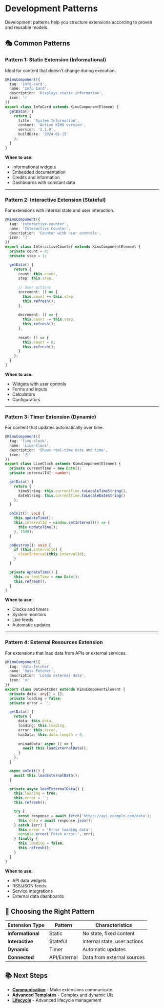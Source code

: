 # Development Patterns

Development patterns help you structure extensions according to proven and reusable models.

## 🎭 Common Patterns

### **Pattern 1: Static Extension (Informational)**

Ideal for content that doesn't change during execution.

```typescript
@KimuComponent({
  tag: 'info-card',
  name: 'Info Card',
  description: 'Displays static information',
  icon: 'ℹ️'
})
export class InfoCard extends KimuComponentElement {
  getData() {
    return {
      title: 'System Information',
      content: 'Active KIMU version',
      version: '2.1.0',
      buildDate: '2024-01-15'
    };
  }
}
```

**When to use:**
- Informational widgets
- Embedded documentation
- Credits and information
- Dashboards with constant data

---

### **Pattern 2: Interactive Extension (Stateful)**

For extensions with internal state and user interaction.

```typescript
@KimuComponent({
  tag: 'interactive-counter',
  name: 'Interactive Counter',
  description: 'Counter with user controls',
  icon: '🔢'
})
export class InteractiveCounter extends KimuComponentElement {
  private count = 0;
  private step = 1;

  getData() {
    return {
      count: this.count,
      step: this.step,
      
      // User actions
      increment: () => {
        this.count += this.step;
        this.refresh();
      },
      
      decrement: () => {
        this.count -= this.step;
        this.refresh();
      },
      
      reset: () => {
        this.count = 0;
        this.refresh();
      }
    };
  }
}
```

**When to use:**
- Widgets with user controls
- Forms and inputs
- Calculators
- Configurators

---

### **Pattern 3: Timer Extension (Dynamic)**

For content that updates automatically over time.

```typescript
@KimuComponent({
  tag: 'live-clock',
  name: 'Live Clock',
  description: 'Shows real-time date and time',
  icon: '🕐'
})
export class LiveClock extends KimuComponentElement {
  private currentTime = new Date();
  private intervalId?: number;

  getData() {
    return {
      timeString: this.currentTime.toLocaleTimeString(),
      dateString: this.currentTime.toLocaleDateString()
    };
  }

  onInit(): void {
    this.updateTime();
    this.intervalId = window.setInterval(() => {
      this.updateTime();
    }, 1000);
  }

  onDestroy(): void {
    if (this.intervalId) {
      clearInterval(this.intervalId);
    }
  }

  private updateTime() {
    this.currentTime = new Date();
    this.refresh();
  }
}
```

**When to use:**
- Clocks and timers
- System monitors
- Live feeds
- Automatic updates

---

### **Pattern 4: External Resources Extension**

For extensions that load data from APIs or external services.

```typescript
@KimuComponent({
  tag: 'data-fetcher',
  name: 'Data Fetcher',
  description: 'Loads external data',
  icon: '🌐'
})
export class DataFetcher extends KimuComponentElement {
  private data: any[] = [];
  private loading = false;
  private error = '';

  getData() {
    return {
      data: this.data,
      loading: this.loading,
      error: this.error,
      hasData: this.data.length > 0,
      
      onLoadData: async () => {
        await this.loadExternalData();
      }
    };
  }

  async onInit() {
    await this.loadExternalData();
  }

  private async loadExternalData() {
    this.loading = true;
    this.error = '';
    this.refresh();

    try {
      const response = await fetch('https://api.example.com/data');
      this.data = await response.json();
    } catch (err) {
      this.error = 'Error loading data';
      console.error('Fetch error:', err);
    } finally {
      this.loading = false;
      this.refresh();
    }
  }
}
```

**When to use:**
- API data widgets
- RSS/JSON feeds
- Service integrations
- External data dashboards

## 🎯 Choosing the Right Pattern

| Extension Type | Pattern | Characteristics |
|----------------|---------|-----------------|
| **Informational** | Static | No state, fixed content |
| **Interactive** | Stateful | Internal state, user actions |
| **Dynamic** | Timer | Automatic updates |
| **Connected** | API/External | Data from external sources |

## 📚 Next Steps

- **[Communication](./communication.md)** - Make extensions communicate
- **[Advanced Templates](./templates.md)** - Complex and dynamic UIs
- **[Lifecycle](./lifecycle.md)** - Advanced lifecycle management
